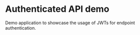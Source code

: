 # Authenticated API demo

Demo application to showcase the usage of JWTs for endpoint authentication.
